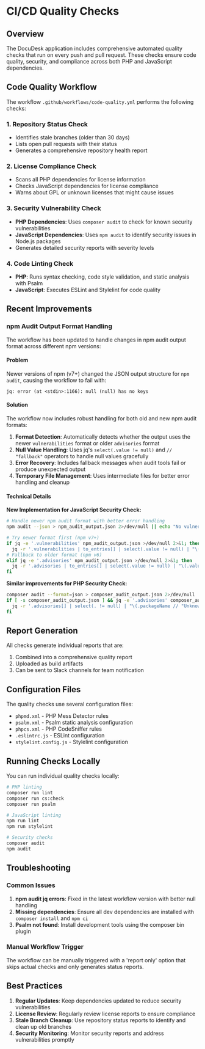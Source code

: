 # CI/CD Quality Checks

## Overview

The DocuDesk application includes comprehensive automated quality checks that run on every push and pull request. These checks ensure code quality, security, and compliance across both PHP and JavaScript dependencies.

## Code Quality Workflow

The workflow `.github/workflows/code-quality.yml` performs the following checks:

### 1. Repository Status Check
- Identifies stale branches (older than 30 days)
- Lists open pull requests with their status
- Generates a comprehensive repository health report

### 2. License Compliance Check
- Scans all PHP dependencies for license information
- Checks JavaScript dependencies for license compliance
- Warns about GPL or unknown licenses that might cause issues

### 3. Security Vulnerability Check
- **PHP Dependencies**: Uses `composer audit` to check for known security vulnerabilities
- **JavaScript Dependencies**: Uses `npm audit` to identify security issues in Node.js packages
- Generates detailed security reports with severity levels

### 4. Code Linting Check
- **PHP**: Runs syntax checking, code style validation, and static analysis with Psalm
- **JavaScript**: Executes ESLint and Stylelint for code quality

## Recent Improvements

### npm Audit Output Format Handling

The workflow has been updated to handle changes in npm audit output format across different npm versions:

#### Problem
Newer versions of npm (v7+) changed the JSON output structure for `npm audit`, causing the workflow to fail with:
```
jq: error (at <stdin>:1166): null (null) has no keys
```

#### Solution
The workflow now includes robust handling for both old and new npm audit formats:

1. **Format Detection**: Automatically detects whether the output uses the newer `vulnerabilities` format or older `advisories` format
2. **Null Value Handling**: Uses jq's `select(.value != null)` and `// "fallback"` operators to handle null values gracefully
3. **Error Recovery**: Includes fallback messages when audit tools fail or produce unexpected output
4. **Temporary File Management**: Uses intermediate files for better error handling and cleanup

#### Technical Details

**New Implementation for JavaScript Security Check:**
```bash
# Handle newer npm audit format with better error handling
npm audit --json > npm_audit_output.json 2>/dev/null || echo "No vulnerabilities found"

# Try newer format first (npm v7+)
if jq -e '.vulnerabilities' npm_audit_output.json >/dev/null 2>&1; then
  jq -r '.vulnerabilities | to_entries[] | select(.value != null) | "\(.value.name // "Unknown") - \(.value.title // "No title") - Severity: \(.value.severity // "Unknown")"'
# Fallback to older format (npm v6)
elif jq -e '.advisories' npm_audit_output.json >/dev/null 2>&1; then
  jq -r '.advisories | to_entries[] | select(.value != null) | "\(.value.module_name // .value.name // "Unknown") - \(.value.title // "No title") - Severity: \(.value.severity // "Unknown")"'
fi
```

**Similar improvements for PHP Security Check:**
```bash
composer audit --format=json > composer_audit_output.json 2>/dev/null
if [ -s composer_audit_output.json ] && jq -e '.advisories' composer_audit_output.json >/dev/null 2>&1; then
  jq -r '.advisories[] | select(. != null) | "\(.packageName // "Unknown") - \(.title // "No title") - Severity: \(.severity // "Unknown")"'
fi
```

## Report Generation

All checks generate individual reports that are:
1. Combined into a comprehensive quality report
2. Uploaded as build artifacts
3. Can be sent to Slack channels for team notification

## Configuration Files

The quality checks use several configuration files:
- `phpmd.xml` - PHP Mess Detector rules
- `psalm.xml` - Psalm static analysis configuration  
- `phpcs.xml` - PHP CodeSniffer rules
- `.eslintrc.js` - ESLint configuration
- `stylelint.config.js` - Stylelint configuration

## Running Checks Locally

You can run individual quality checks locally:

```bash
# PHP linting
composer run lint
composer run cs:check
composer run psalm

# JavaScript linting  
npm run lint
npm run stylelint

# Security checks
composer audit
npm audit
```

## Troubleshooting

### Common Issues

1. **npm audit jq errors**: Fixed in the latest workflow version with better null handling
2. **Missing dependencies**: Ensure all dev dependencies are installed with `composer install` and `npm ci`
3. **Psalm not found**: Install development tools using the composer bin plugin

### Manual Workflow Trigger

The workflow can be manually triggered with a 'report only' option that skips actual checks and only generates status reports.

## Best Practices

1. **Regular Updates**: Keep dependencies updated to reduce security vulnerabilities
2. **License Review**: Regularly review license reports to ensure compliance
3. **Stale Branch Cleanup**: Use repository status reports to identify and clean up old branches
4. **Security Monitoring**: Monitor security reports and address vulnerabilities promptly 